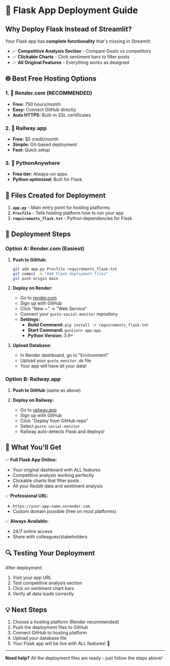 # 🚀 Flask App Deployment Guide

## Why Deploy Flask Instead of Streamlit?

Your Flask app has **complete functionality** that's missing in Streamlit:
- ✅ **Competitive Analysis Section** - Compare Gusto vs competitors  
- ✅ **Clickable Charts** - Click sentiment bars to filter posts
- ✅ **All Original Features** - Everything works as designed

## 🌐 Best Free Hosting Options

### 1. 🚀 Render.com (RECOMMENDED)
- **Free:** 750 hours/month
- **Easy:** Connect GitHub directly
- **Auto HTTPS:** Built-in SSL certificates

### 2. 🚂 Railway.app  
- **Free:** $5 credit/month
- **Simple:** Git-based deployment
- **Fast:** Quick setup

### 3. 🐍 PythonAnywhere
- **Free tier:** Always-on apps
- **Python optimized:** Built for Flask

## 📁 Files Created for Deployment

1. **`app.py`** - Main entry point for hosting platforms
2. **`Procfile`** - Tells hosting platform how to run your app
3. **`requirements_flask.txt`** - Python dependencies for Flask

## 🔧 Deployment Steps

### Option A: Render.com (Easiest)

1. **Push to GitHub:**
   ```bash
   git add app.py Procfile requirements_flask.txt
   git commit -m "Add Flask deployment files"
   git push origin main
   ```

2. **Deploy on Render:**
   - Go to [render.com](https://render.com)
   - Sign up with GitHub
   - Click "New +" → "Web Service"
   - Connect your `gusto-social-monitor` repository
   - **Settings:**
     - **Build Command:** `pip install -r requirements_flask.txt`
     - **Start Command:** `gunicorn app:app`
     - **Python Version:** 3.9+

3. **Upload Database:**
   - In Render dashboard, go to "Environment"
   - Upload your `gusto_monitor.db` file
   - Your app will have all your data!

### Option B: Railway.app

1. **Push to GitHub** (same as above)

2. **Deploy on Railway:**
   - Go to [railway.app](https://railway.app)
   - Sign up with GitHub
   - Click "Deploy from GitHub repo"
   - Select `gusto-social-monitor`
   - Railway auto-detects Flask and deploys!

## 🎯 What You'll Get

✅ **Full Flask App Online:**
- Your original dashboard with ALL features
- Competitive analysis working perfectly
- Clickable charts that filter posts
- All your Reddit data and sentiment analysis

✅ **Professional URL:**
- `https://your-app-name.onrender.com`
- Custom domain possible (free on most platforms)

✅ **Always Available:**
- 24/7 online access
- Share with colleagues/stakeholders

## 🔍 Testing Your Deployment

After deployment:
1. Visit your app URL
2. Test competitive analysis section
3. Click on sentiment chart bars
4. Verify all data loads correctly

## 💡 Next Steps

1. Choose a hosting platform (Render recommended)
2. Push the deployment files to GitHub
3. Connect GitHub to hosting platform
4. Upload your database file
5. Your Flask app will be live with ALL features! 🎉

---

**Need help?** All the deployment files are ready - just follow the steps above!

